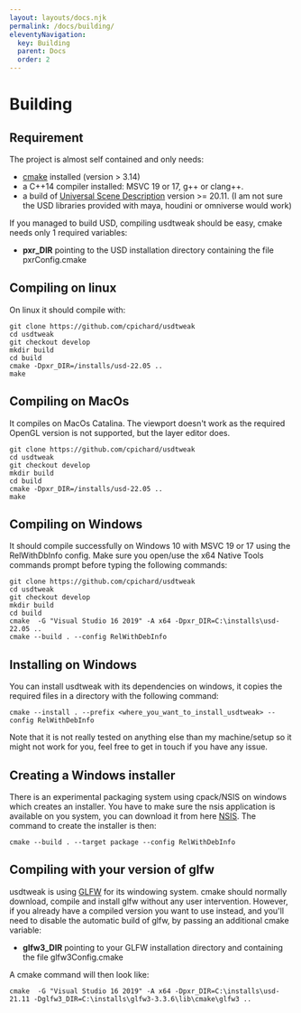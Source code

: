 ```yaml
---
layout: layouts/docs.njk
permalink: /docs/building/
eleventyNavigation:
  key: Building
  parent: Docs
  order: 2
---
```


# Building

## Requirement

The project is almost self contained and only needs:

- [cmake](https://cmake.org/) installed (version > 3.14)
- a C++14 compiler installed: MSVC 19 or 17, g++ or clang++.
- a build of [Universal Scene Description](https://github.com/PixarAnimationStudios/USD/releases/tag/v22.05) version >= 20.11. (I am not sure the USD libraries provided with maya, houdini or omniverse would work)

If you managed to build USD, compiling usdtweak should be easy, cmake needs only 1 required variables:

- **pxr_DIR** pointing to the USD installation directory containing the file pxrConfig.cmake

## Compiling on linux

On linux it should compile with:

    git clone https://github.com/cpichard/usdtweak
    cd usdtweak
    git checkout develop
    mkdir build
    cd build
    cmake -Dpxr_DIR=/installs/usd-22.05 ..
    make

## Compiling on MacOs

It compiles on MacOs Catalina. The viewport doesn't work as the required OpenGL version is not supported, but the layer editor does.

    git clone https://github.com/cpichard/usdtweak
    cd usdtweak
    git checkout develop
    mkdir build
    cd build
    cmake -Dpxr_DIR=/installs/usd-22.05 ..
    make

## Compiling on Windows

It should compile successfully on Windows 10 with MSVC 19 or 17 using the RelWithDbInfo config. Make sure you open/use the x64 Native Tools commands prompt before typing the following commands:

    git clone https://github.com/cpichard/usdtweak
    cd usdtweak
    git checkout develop
    mkdir build
    cd build
    cmake  -G "Visual Studio 16 2019" -A x64 -Dpxr_DIR=C:\installs\usd-22.05 ..
    cmake --build . --config RelWithDebInfo

## Installing on Windows

You can install usdtweak with its dependencies on windows, it copies the required files in a directory with the following command:

    cmake --install . --prefix <where_you_want_to_install_usdtweak> --config RelWithDebInfo

Note that it is not really tested on anything else than my machine/setup so it might not work for you, feel free to get in touch if you have any issue.

## Creating a Windows installer

There is an experimental packaging system using cpack/NSIS on windows which creates an installer. You have to make sure the nsis application is available on you system, you can download it from here [NSIS](https://nsis.sourceforge.io/Download). The command to create the installer is then:

    cmake --build . --target package --config RelWithDebInfo

## Compiling with your version of glfw

usdtweak is using [GLFW](https://www.glfw.org/) for its windowing system. cmake should normally download, compile and install glfw without any user intervention. However, if you already have a compiled version you want to use instead, and you'll need to disable the automatic build of glfw, by passing an additional cmake variable:

- **glfw3_DIR** pointing to your GLFW installation directory and containing the file glfw3Config.cmake

A cmake command will then look like:

    cmake  -G "Visual Studio 16 2019" -A x64 -Dpxr_DIR=C:\installs\usd-21.11 -Dglfw3_DIR=C:\installs\glfw3-3.3.6\lib\cmake\glfw3 ..
